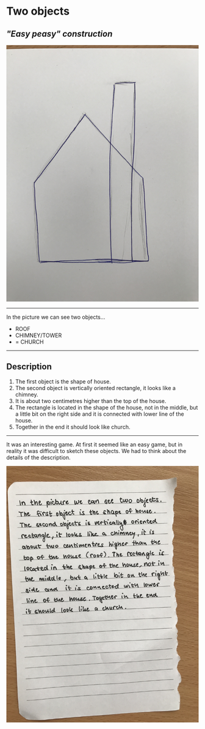 # Two objects
## _"Easy peasy" construction_

![00-composition](img/picture.jpg)


---
In the picture we can see two objects... 
- ROOF
- CHIMNEY/TOWER
- = CHURCH
---

## Description
1. The first object is the shape of house. 
2. The second object is vertically oriented rectangle, it looks like a chimney.
3. It is about two centimetres higher than the top of the house. 
4. The rectangle is located in the shape of the house, not in the middle, but a little bit on the right side and it is connected with lower line of the house. 
5. Together in the end it should look like church.

---

It was an interesting game. At first it seemed like an easy game, but in reality it was difficult to sketch these objects. We had to think about the details of the description.

![00-composition](img/sentences.jpg)
